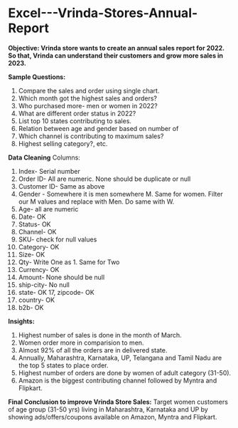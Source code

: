 # Excel---Vrinda-Stores-Annual-Report

**Objective: Vrinda store wants to create an annual sales report for 2022. So that, Vrinda can understand their customers and grow more sales in 2023.**

**Sample Questions:**
1. Compare the sales and order using single chart.
2. Which month got the highest sales and orders?
3. Who purchased more- men or women in 2022?
4. What are different order status in 2022?
5. List top 10 states contributing to sales.
6. Relation between age and gender based on number of 
7. Which channel is contributing to maximum sales?
8. Highest selling category?, etc.

**Data Cleaning**
Columns:
1. Index- Serial number
2. Order ID- All are numeric. None should be duplicate or null
3. Customer ID- Same as above
4. Gender - Somewhere it is men somewhere M. Same for women. Filter our M values and replace with Men. Do same with W.
5. Age- all are numeric
6. Date- OK
7. Status- OK
8. Channel- OK
9. SKU- check for null values
10. Category- OK
11. Size- OK
12. Qty- Write One as 1. Same for Two
13. Currency- OK
14. Amount- None should be null
15. ship-city- No null
16. state- OK
17, zipcode- OK
18. country- OK
19. b2b- OK

**Insights:**

1. Highest number of sales is done in the month of March.
2. Women order more in comparision to men.
3. Almost 92% of all the orders are in delivered state.
4. Annually, Maharashtra, Karnataka, UP, Telangana and Tamil Nadu are the top 5 states to place order.
5. Highest number of orders are done by women of adult category (31-50).
6. Amazon is the biggest contributing channel followed by Myntra and Flipkart.

**Final Conclusion to improve Vrinda Store Sales:**
Target women customers of age group (31-50 yrs) living in Maharashtra, Karnataka and UP by showing ads/offers/coupons available on Amazon, Myntra and Flipkart.
